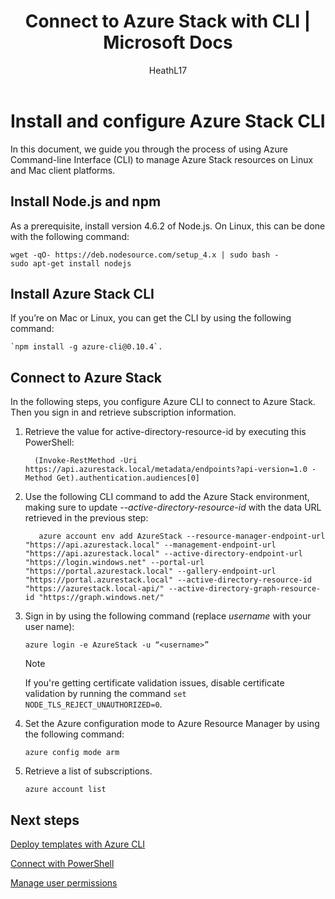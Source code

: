 ﻿---
title: Connect to Azure Stack with CLI | Microsoft Docs
description: Learn how to use the cross-platform command-line interface (CLI) to manage and deploy resources on Azure Stack
services: azure-stack
documentationcenter: ''
author: HeathL17
manager: byronr
editor: ''

ms.assetid: f576079c-5384-4c23-b5a4-9ae165d1e3c3
ms.service: azure-stack
ms.workload: na
ms.tgt_pltfrm: na
ms.devlang: na
ms.topic: article
ms.date: 10/19/2016
ms.author: helaw

---
# Install and configure Azure Stack CLI
In this document, we guide you through the process of using Azure Command-line Interface (CLI) to manage Azure Stack resources on Linux and Mac client platforms.  

## Install Node.js and npm
As a prerequisite, install version 4.6.2 of Node.js. On Linux, this can be done with the following command:
```
wget -qO- https://deb.nodesource.com/setup_4.x | sudo bash -
sudo apt-get install nodejs

```


## Install Azure Stack CLI
If you’re on Mac or Linux, you can get the CLI by using the following command:

    `npm install -g azure-cli@0.10.4`.


## Connect to Azure Stack
In the following steps, you configure Azure CLI to connect to Azure Stack. Then you sign in and retrieve subscription information.

1. Retrieve the value for active-directory-resource-id by executing this PowerShell:
   
         (Invoke-RestMethod -Uri https://api.azurestack.local/metadata/endpoints?api-version=1.0 -Method Get).authentication.audiences[0]
2. Use the following CLI command to add the Azure Stack environment, making sure to update *--active-directory-resource-id* with the data URL retrieved in the previous step:
   
          azure account env add AzureStack --resource-manager-endpoint-url "https://api.azurestack.local" --management-endpoint-url "https://api.azurestack.local" --active-directory-endpoint-url  "https://login.windows.net" --portal-url "https://portal.azurestack.local" --gallery-endpoint-url "https://portal.azurestack.local" --active-directory-resource-id "https://azurestack.local-api/" --active-directory-graph-resource-id "https://graph.windows.net/"
3. Sign in by using the following command (replace *username* with your user name):
   
       azure login -e AzureStack -u “<username>”
   
   > [!NOTE]
   > If you're getting certificate validation issues, disable certificate validation by running the command `set         NODE_TLS_REJECT_UNAUTHORIZED=0`.
   > 
   > 
4. Set the Azure configuration mode to Azure Resource Manager by using the following command:
   
       azure config mode arm
5. Retrieve a list of subscriptions.
   
       azure account list     

## Next steps
[Deploy templates with Azure CLI](azure-stack-deploy-template-command-line.md)

[Connect with PowerShell](azure-stack-connect-powershell.md)

[Manage user permissions](azure-stack-manage-permissions.md)

